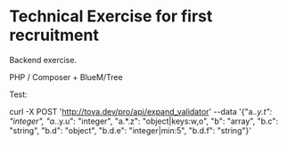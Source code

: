 # Technical Exercise for first recruitment

Backend exercise.

PHP / Composer + BlueM/Tree

Test:

curl -X POST 'http://tova.dev/pro/api/expand_validator' --data '{"a.*.y.t": "integer", "a.*.y.u": "integer", "a.*.z": "object|keys:w,o", "b": "array", "b.c": "string", "b.d": "object", "b.d.e": "integer|min:5", "b.d.f": "string"}'